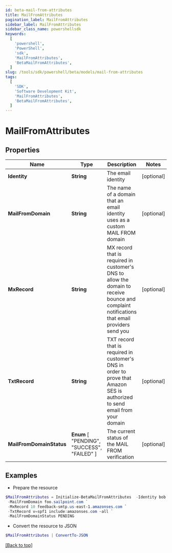 ```yaml
---
id: beta-mail-from-attributes
title: MailFromAttributes
pagination_label: MailFromAttributes
sidebar_label: MailFromAttributes
sidebar_class_name: powershellsdk
keywords:
  [
    'powershell',
    'PowerShell',
    'sdk',
    'MailFromAttributes',
    'BetaMailFromAttributes',
  ]
slug: /tools/sdk/powershell/beta/models/mail-from-attributes
tags:
  [
    'SDK',
    'Software Development Kit',
    'MailFromAttributes',
    'BetaMailFromAttributes',
  ]
---
```


# MailFromAttributes

## Properties

| Name | Type | Description | Notes |
| --- | --- | --- | --- |
| **Identity** | **String** | The email identity | [optional] |
| **MailFromDomain** | **String** | The name of a domain that an email identity uses as a custom MAIL FROM domain | [optional] |
| **MxRecord** | **String** | MX record that is required in customer's DNS to allow the domain to receive bounce and complaint notifications that email providers send you | [optional] |
| **TxtRecord** | **String** | TXT record that is required in customer's DNS in order to prove that Amazon SES is authorized to send email from your domain | [optional] |
| **MailFromDomainStatus** | **Enum** [ "PENDING", "SUCCESS", "FAILED" ] | The current status of the MAIL FROM verification | [optional] |

## Examples

- Prepare the resource

```powershell
$MailFromAttributes = Initialize-BetaMailFromAttributes  -Identity bob.smith@sailpoint.com `
 -MailFromDomain foo.sailpoint.com `
 -MxRecord 10 feedback-smtp.us-east-1.amazonses.com `
 -TxtRecord v=spf1 include:amazonses.com ~all `
 -MailFromDomainStatus PENDING
```

- Convert the resource to JSON

```powershell
$MailFromAttributes | ConvertTo-JSON
```

[[Back to top]](#)
